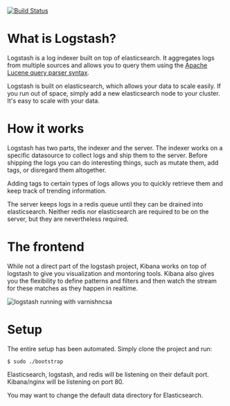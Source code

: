 [![Build Status](https://travis-ci.org/stephen-mw/Logstash1.2_kibana3_auto_install.svg?branch=master)](https://travis-ci.org/stephen-mw/Logstash1.2_kibana3_auto_install)

# What is Logstash?
Logstash is a log indexer built on top of elasticsearch. It aggregates logs from multiple sources and allows you to query them using the [Apache Lucene query parser syntax](http://lucene.apache.org/core/2_9_4/queryparsersyntax.html).

Logstash is built on elasticsearch, which allows your data to scale easily. If you run out of space, simply add a new elasticsearch node to your cluster. It's easy to scale with your data.

# How it works
Logstash has two parts, the indexer and the server. The indexer works on a specific datasource to collect logs and ship them to the server. Before shipping the logs you can do interesting things, such as mutate them, add tags, or disregard them altogether.

Adding tags to certain types of logs allows you to quickly retrieve them and keep track of trending information.

The server keeps logs in a redis queue until they can be drained into elasticsearch. Neither redis nor elasticsearch are required to be on the server, but they are nevertheless required.

# The frontend
While not a direct part of the logstash project, Kibana works on top of logstash to give you visualization and montoring tools. Kibana also gives you the flexibility to define patterns and filters and then watch the stream for these matches as they happen in realtime.

![logstash running with varnishncsa](http://i.imgur.com/VYXL9op.png "Logstash running with Varnishncsa")

# Setup
The entire setup has been automated. Simply clone the project and run:

```
$ sudo ./bootstrap
```

Elasticsearch, logstash, and redis will be listening on their default port. Kibana/nginx will be listening on port 80.

You may want to change the default data directory for Elasticsearch.

